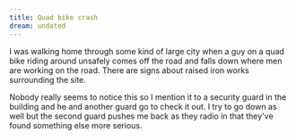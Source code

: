 ```yaml
---
title: Quad bike crash
dream: undated
---
```


I was walking home through some kind of large city when a guy on a quad bike riding around unsafely comes off the road and falls down where men are working on the road. There are signs about raised iron works surrounding the site.

Nobody really seems to notice this so I mention it to a security guard in the building and he and another guard go to check it out. I try to go down as well but the second guard pushes me back as they radio in that they've found something else more serious.